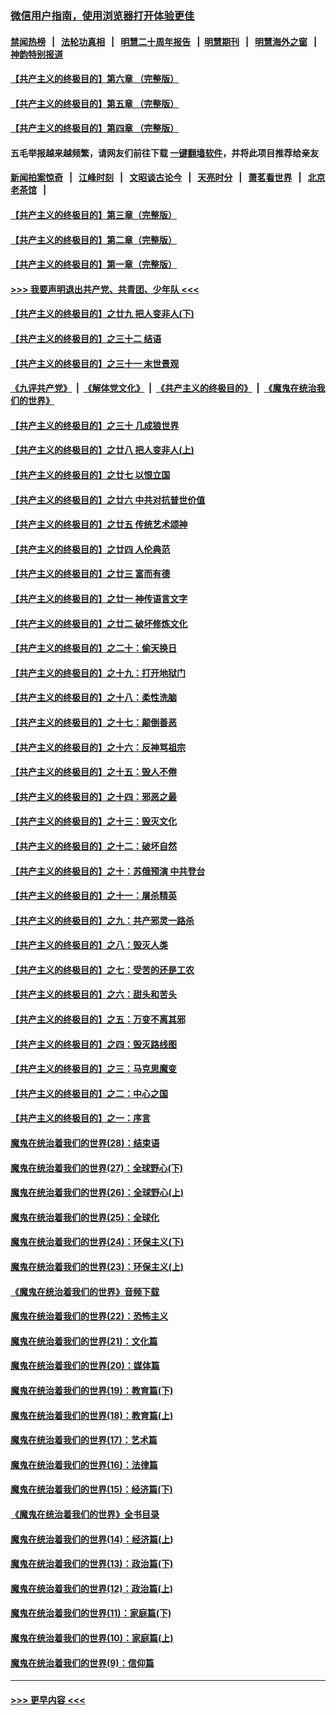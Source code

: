 ### [微信用户指南，使用浏览器打开体验更佳](https://github.com/gfw-breaker/banned-news1/blob/master/indexes/wechat-guide.md?t=0)
#### [禁闻热榜](热点新闻.md?t=0)  &nbsp;&nbsp;|&nbsp;&nbsp; [法轮功真相](https://github.com/gfw-breaker/truth/blob/master/README.md?t=0) &nbsp;&nbsp;|&nbsp;&nbsp; [明慧二十周年报告](https://github.com/gfw-breaker/mh-reports/blob/master/README.md?t=0) &nbsp;&nbsp;|&nbsp;&nbsp;[明慧期刊](https://github.com/gfw-breaker/mh-qikan) &nbsp;&nbsp;|&nbsp;&nbsp; [明慧海外之窗](https://github.com/gfw-breaker/mh-news/blob/master/README.md?t=0) &nbsp;&nbsp;|&nbsp;&nbsp; [神韵特别报道](https://github.com/gfw-breaker/mh-news/blob/master/shenyun.md?t=0)
#### [【共产主义的终极目的】第六章 （完整版）](../pages/nsc422/n11428913.md?t=02131702) 
#### [【共产主义的终极目的】第五章 （完整版）](../pages/nsc422/n11428912.md?t=02131702) 
#### [【共产主义的终极目的】第四章 （完整版）](../pages/nsc422/n11428907.md?t=02131702) 
#### 五毛举报越来越频繁，请网友们前往下载 [一键翻墙软件](https://github.com/gfw-breaker/ssr-accounts)，并将此项目推荐给亲友
#### [新闻拍案惊奇](https://github.com/gfw-breaker/banned-news1/blob/master/pages/link4.md) &nbsp;&nbsp;|&nbsp;&nbsp; [江峰时刻](https://github.com/gfw-breaker/banned-news1/blob/master/pages/link4.md) &nbsp;&nbsp;|&nbsp;&nbsp; [文昭谈古论今](https://github.com/gfw-breaker/banned-news1/blob/master/pages/link4.md) &nbsp;&nbsp;|&nbsp;&nbsp; [天亮时分](https://github.com/gfw-breaker/banned-news1/blob/master/pages/link4.md) &nbsp;&nbsp;|&nbsp;&nbsp; [萧茗看世界](https://github.com/gfw-breaker/banned-news1/blob/master/pages/link4.md) &nbsp;&nbsp;|&nbsp;&nbsp; [北京老茶馆](https://github.com/gfw-breaker/banned-news1/blob/master/pages/link4.md) &nbsp;&nbsp;|&nbsp;&nbsp; 
#### [【共产主义的终极目的】第三章（完整版）](../pages/nsc422/n11428848.md?t=02131702) 
#### [【共产主义的终极目的】第二章（完整版）](../pages/nsc422/n11428831.md?t=02131702) 
#### [【共产主义的终极目的】第一章（完整版）](../pages/nsc422/n11417651.md?t=02131702) 
#### [>>> 我要声明退出共产党、共青团、少年队 <<<](https://github.com/begood0513/goodnews/blob/master/quit/letter.md) 
#### [【共产主义的终极目的】之廿九 把人变非人(下)](../pages/nsc422/n11344140.md?t=02131702) 
#### [【共产主义的终极目的】之三十二 结语](../pages/nsc422/n11360535.md?t=02131702) 
#### [【共产主义的终极目的】之三十一 末世景观](../pages/nsc422/n11351129.md?t=02131702) 
#### [《九评共产党》](https://github.com/begood0513/9ping.md/blob/master/README.md) &nbsp;|&nbsp; [《解体党文化》](../../../../jtdwh.md/blob/master/README.md)  &nbsp;|&nbsp; [《共产主义的终极目的》](../../../../gczydzjmd.md/blob/master/README.md) &nbsp;|&nbsp; [《魔鬼在统治我们的世界》](../../../../mgztzwmdsj.md/blob/master/README.md) 
#### [【共产主义的终极目的】之三十 几成狼世界](../pages/nsc422/n11348280.md?t=02131702) 
#### [【共产主义的终极目的】之廿八 把人变非人(上)](../pages/nsc422/n11340492.md?t=02131702) 
#### [【共产主义的终极目的】之廿七 以恨立国](../pages/nsc422/n11336944.md?t=02131702) 
#### [【共产主义的终极目的】之廿六 中共对抗普世价值](../pages/nsc422/n11324785.md?t=02131702) 
#### [【共产主义的终极目的】之廿五 传统艺术颂神](../pages/nsc422/n11296396.md?t=02131702) 
#### [【共产主义的终极目的】之廿四 人伦典范](../pages/nsc422/n11296397.md?t=02131702) 
#### [【共产主义的终极目的】之廿三 富而有德](../pages/nsc422/n11283598.md?t=02131702) 
#### [【共产主义的终极目的】之廿一 神传语言文字](../pages/nsc422/n11263265.md?t=02131702) 
#### [【共产主义的终极目的】之廿二 破坏修炼文化](../pages/nsc422/n11245728.md?t=02131702) 
#### [【共产主义的终极目的】之二十：偷天换日](../pages/nsc422/n11238846.md?t=02131702) 
#### [【共产主义的终极目的】之十九：打开地狱门](../pages/nsc422/n11206376.md?t=02131702) 
#### [【共产主义的终极目的】之十八：柔性洗脑](../pages/nsc422/n11199994.md?t=02131702) 
#### [【共产主义的终极目的】之十七：颠倒善恶](../pages/nsc422/n11179782.md?t=02131702) 
#### [【共产主义的终极目的】之十六：反神骂祖宗](../pages/nsc422/n11166798.md?t=02131702) 
#### [【共产主义的终极目的】之十五：毁人不倦](../pages/nsc422/n11166792.md?t=02131702) 
#### [【共产主义的终极目的】之十四：邪恶之最](../pages/nsc422/n11150249.md?t=02131702) 
#### [【共产主义的终极目的】之十三：毁灭文化](../pages/nsc422/n11135227.md?t=02131702) 
#### [【共产主义的终极目的】之十二：破坏自然](../pages/nsc422/n11135214.md?t=02131702) 
#### [【共产主义的终极目的】之十：苏俄预演 中共登台](../pages/nsc422/n11118424.md?t=02131702) 
#### [【共产主义的终极目的】之十一：屠杀精英](../pages/nsc422/n11118442.md?t=02131702) 
#### [【共产主义的终极目的】之九：共产邪灵一路杀](../pages/nsc422/n11114139.md?t=02131702) 
#### [【共产主义的终极目的】之八：毁灭人类](../pages/nsc422/n11108503.md?t=02131702) 
#### [【共产主义的终极目的】之七：受苦的还是工农](../pages/nsc422/n11101809.md?t=02131702) 
#### [【共产主义的终极目的】之六：甜头和苦头](../pages/nsc422/n11096971.md?t=02131702) 
#### [【共产主义的终极目的】之五：万变不离其邪](../pages/nsc422/n11091285.md?t=02131702) 
#### [【共产主义的终极目的】之四：毁灭路线图](../pages/nsc422/n11086284.md?t=02131702) 
#### [【共产主义的终极目的】之三：马克思魔变](../pages/nsc422/n11061941.md?t=02131702) 
#### [【共产主义的终极目的】之二：中心之国](../pages/nsc422/n11047728.md?t=02131702) 
#### [【共产主义的终极目的】之一：序言](../pages/nsc422/n11086077.md?t=02131702) 
#### [魔鬼在统治着我们的世界(28)：结束语](../pages/nsc422/n10936246.md?t=02131702) 
#### [魔鬼在统治着我们的世界(27)：全球野心(下)](../pages/nsc422/n10928319.md?t=02131702) 
#### [魔鬼在统治着我们的世界(26)：全球野心(上)](../pages/nsc422/n10900318.md?t=02131702) 
#### [魔鬼在统治着我们的世界(25)：全球化](../pages/nsc422/n10788205.md?t=02131702) 
#### [魔鬼在统治着我们的世界(24)：环保主义(下)](../pages/nsc422/n10695307.md?t=02131702) 
#### [魔鬼在统治着我们的世界(23)：环保主义(上)](../pages/nsc422/n10688613.md?t=02131702) 
#### [《魔鬼在统治着我们的世界》音频下载](../pages/nsc422/n10635553.md?t=02131702) 
#### [魔鬼在统治着我们的世界(22)：恐怖主义](../pages/nsc422/n10614727.md?t=02131702) 
#### [魔鬼在统治着我们的世界(21)：文化篇](../pages/nsc422/n10597706.md?t=02131702) 
#### [魔鬼在统治着我们的世界(20)：媒体篇](../pages/nsc422/n10586579.md?t=02131702) 
#### [魔鬼在统治着我们的世界(19)：教育篇(下)](../pages/nsc422/n10564808.md?t=02131702) 
#### [魔鬼在统治着我们的世界(18)：教育篇(上)](../pages/nsc422/n10526970.md?t=02131702) 
#### [魔鬼在统治着我们的世界(17)：艺术篇](../pages/nsc422/n10499093.md?t=02131702) 
#### [魔鬼在统治着我们的世界(16)：法律篇](../pages/nsc422/n10485969.md?t=02131702) 
#### [魔鬼在统治着我们的世界(15)：经济篇(下)](../pages/nsc422/n10469975.md?t=02131702) 
#### [《魔鬼在统治着我们的世界》全书目录](../pages/nsc422/n10464261.md?t=02131702) 
#### [魔鬼在统治着我们的世界(14)：经济篇(上)](../pages/nsc422/n10457370.md?t=02131702) 
#### [魔鬼在统治着我们的世界(13)：政治篇(下)](../pages/nsc422/n10448270.md?t=02131702) 
#### [魔鬼在统治着我们的世界(12)：政治篇(上)](../pages/nsc422/n10444576.md?t=02131702) 
#### [魔鬼在统治着我们的世界(11)：家庭篇(下)](../pages/nsc422/n10440961.md?t=02131702) 
#### [魔鬼在统治着我们的世界(10)：家庭篇(上)](../pages/nsc422/n10435448.md?t=02131702) 
#### [魔鬼在统治着我们的世界(9)：信仰篇](../pages/nsc422/n10432159.md?t=02131702) 

----
#### [ >>> 更早内容 <<< ](../indexes/nsc422-earlier.md)
